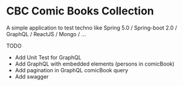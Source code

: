# CBC Comic Books Collection

A simple application to test techno like Spring 5.0 / Spring-boot 2.0 / GraphQL / ReactJS / Mongo / ...

TODO

* Add Unit Test for GraphQL
* Add GraphQL with embedded elements (persons in comicBook)
* Add pagination in GraphQL comicBook query
* Add swagger
